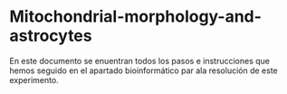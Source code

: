 # Mitochondrial-morphology-and-astrocytes

En este documento se enuentran todos los pasos e instrucciones que hemos seguido en el apartado bioinformático par ala resolución de este experimento.
